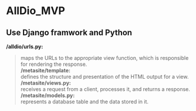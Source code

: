 # AllDio_MVP
## Use Django framwork and Python
**/alldio/urls.py:**<br>
>maps the URLs to the appropriate view function, which is responsible for rendering the response.  <br>
**/metasite/template:**  <br>
>defines the structure and presentation of the HTML output for a view. <br>
**/metasite/views.py:** <br> 
>receives a request from a client, processes it, and returns a response.<br>
**/metasite/models.py:**<br>
>represents a database table and the data stored in it.<br>
